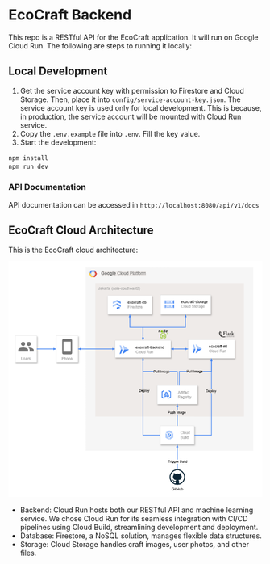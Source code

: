 # EcoCraft Backend

This repo is a RESTful API for the EcoCraft application. It will run on Google Cloud Run. The following are steps to running it locally:

## Local Development
1. Get the service account key with permission to Firestore and Cloud Storage. Then, place it into `config/service-account-key.json`. The service account key is used only for local development. This is because, in production, the service account will be mounted with Cloud Run service.
2. Copy the `.env.example` file into `.env`. Fill the key value.
3. Start the development:
```bash
npm install
npm run dev
```

### API Documentation
API documentation can be accessed in `http://localhost:8080/api/v1/docs`

## EcoCraft Cloud Architecture
This is the EcoCraft cloud architecture:

![Architecture](docs/EcoCraft_Cloud_Architecture.png)

- Backend: Cloud Run hosts both our RESTful API and machine learning service. We chose Cloud Run for its seamless integration with CI/CD pipelines using Cloud Build, streamlining development and deployment.
- Database: Firestore, a NoSQL solution, manages flexible data structures.
- Storage: Cloud Storage handles craft images, user photos, and other files.